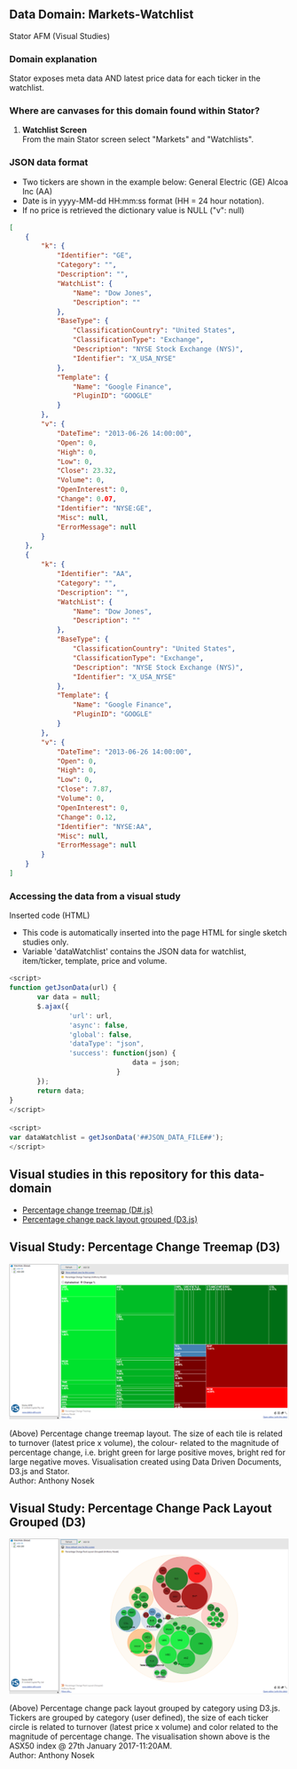 ## Data Domain: Markets-Watchlist
Stator AFM (Visual Studies)

### Domain explanation
Stator exposes meta data AND latest price data for each ticker in the watchlist.

### Where are canvases for this domain found within Stator?
1. **Watchlist Screen**  
   From the main Stator screen select "Markets" and "Watchlists".

### JSON data format
- Two tickers are shown in the example below:
 	General Electric (GE)
	Alcoa Inc (AA)
- Date is in yyyy-MM-dd HH:mm:ss format (HH = 24 hour notation).
- If no price is retrieved the dictionary value is NULL ("v": null)

```json
[
    {
        "k": {
            "Identifier": "GE",
            "Category": "",
            "Description": "",
            "WatchList": {
                "Name": "Dow Jones",
                "Description": ""
            },
            "BaseType": {
                "ClassificationCountry": "United States",
                "ClassificationType": "Exchange",
                "Description": "NYSE Stock Exchange (NYS)",
                "Identifier": "X_USA_NYSE"
            },
            "Template": {
                "Name": "Google Finance",
                "PluginID": "GOOGLE"
            }
        },
        "v": {
            "DateTime": "2013-06-26 14:00:00",
            "Open": 0,
            "High": 0,
            "Low": 0,
            "Close": 23.32,
            "Volume": 0,
            "OpenInterest": 0,
            "Change": 0.07,
            "Identifier": "NYSE:GE",
            "Misc": null,
            "ErrorMessage": null
        }
    },
    {
        "k": {
            "Identifier": "AA",
            "Category": "",
            "Description": "",
            "WatchList": {
                "Name": "Dow Jones",
                "Description": ""
            },
            "BaseType": {
                "ClassificationCountry": "United States",
                "ClassificationType": "Exchange",
                "Description": "NYSE Stock Exchange (NYS)",
                "Identifier": "X_USA_NYSE"
            },
            "Template": {
                "Name": "Google Finance",
                "PluginID": "GOOGLE"
            }
        },
        "v": {
            "DateTime": "2013-06-26 14:00:00",
            "Open": 0,
            "High": 0,
            "Low": 0,
            "Close": 7.87,
            "Volume": 0,
            "OpenInterest": 0,
            "Change": 0.12,
            "Identifier": "NYSE:AA",
            "Misc": null,
            "ErrorMessage": null
        }
    }
]
```

### Accessing the data from a visual study
Inserted code (HTML)
- This code is automatically inserted into the page HTML for single sketch studies only.
- Variable 'dataWatchlist' contains the JSON data for watchlist, item/ticker, template, price and volume.

```javascript
<script>
function getJsonData(url) {
       var data = null;
       $.ajax({
               'url': url,
               'async': false,
               'global': false,
               'dataType': "json",
               'success': function(json) {
                               data = json;
                           }
       });
       return data;
}
</script>

<script>
var dataWatchlist = getJsonData('##JSON_DATA_FILE##');
</script>
```

## Visual studies in this repository for this data-domain

* [Percentage change treemap (D#.js)](#d3-tree)
* [Percentage change pack layout grouped (D3.js)](#d3-pack)

## <a name="d3-tree"></a>Visual Study: Percentage Change Treemap (D3)

![stator_d3treemap](https://raw.githubusercontent.com/anthonynosek/stator-visual-studies/master/_misc/graphics/screen_markets-watchlist-percent_change_treemap-d3.png?raw=true)

(Above) Percentage change treemap layout. The size of each tile is related to turnover (latest price x volume), the colour- related to the magnitude of percentage change, i.e. bright green for large positive moves, bright red for large negative moves. Visualisation created using Data Driven Documents, D3.js and Stator.  
Author: Anthony Nosek

## <a name="d3-pack"></a>Visual Study: Percentage Change Pack Layout Grouped (D3)

![stator_d3pack](https://raw.githubusercontent.com/anthonynosek/stator-visual-studies/master/_misc/graphics/screen_markets-watchlist-percent_change_pack-layout-d3.png?raw=true)

(Above) Percentage change pack layout grouped by category using D3.js. Tickers are grouped by category (user defined), the size of each ticker circle is related to turnover (latest price x volume) and color related to the magnitude of percentage change. The visualisation shown above is the ASX50 index @ 27th January 2017-11:20AM.  
Author: Anthony Nosek
